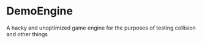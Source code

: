# DemoEngine
A hacky and unoptimized game engine for the purposes of testing collision and other things
